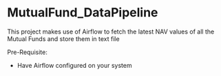 # MutualFund_DataPipeline

This project makes use of Airflow to fetch the latest NAV values of all the Mutual Funds and store them in text file
<To be decided what to do further with the data>
  
  Pre-Requisite:
   - Have Airflow configured on your system
